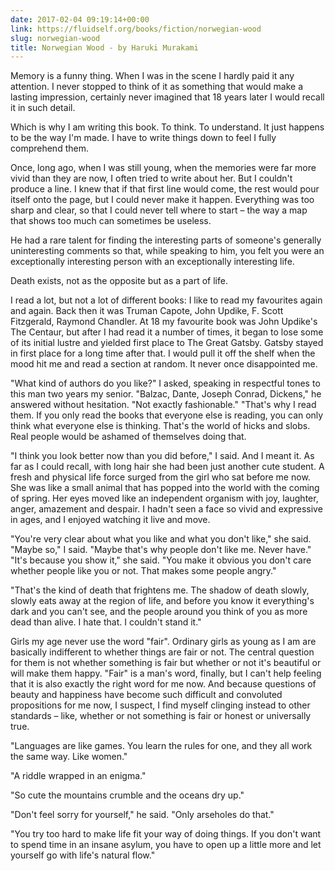 ```yaml
---
date: 2017-02-04 09:19:14+00:00
link: https://fluidself.org/books/fiction/norwegian-wood
slug: norwegian-wood
title: Norwegian Wood - by Haruki Murakami
---
```


Memory is a funny thing. When I was in the scene I hardly paid it any attention. I never stopped to think of it as something that would make a lasting impression, certainly never imagined that 18 years later I would recall it in such detail.

Which is why I am writing this book. To think. To understand. It just happens to be the way I'm made. I have to write things down to feel I fully comprehend them.

Once, long ago, when I was still young, when the memories were far more vivid than they are now, I often tried to write about her. But I couldn't produce a line. I knew that if that first line would come, the rest would pour itself onto the page, but I could never make it happen. Everything was too sharp and clear, so that I could never tell where to start – the way a map that shows too much can sometimes be useless.

He had a rare talent for finding the interesting parts of someone's generally uninteresting comments so that, while speaking to him, you felt you were an exceptionally interesting person with an exceptionally interesting life.

Death exists, not as the opposite but as a part of life.

I read a lot, but not a lot of different books: I like to read my favourites again and again. Back then it was Truman Capote, John Updike, F. Scott Fitzgerald, Raymond Chandler. At 18 my favourite book was John Updike's The Centaur, but after I had read it a number of times, it began to lose some of its initial lustre and yielded first place to The Great Gatsby. Gatsby stayed in first place for a long time after that. I would pull it off the shelf when the mood hit me and read a section at random. It never once disappointed me.

"What kind of authors do you like?" I asked, speaking in respectful tones to this man two years my senior. "Balzac, Dante, Joseph Conrad, Dickens," he answered without hesitation. "Not exactly fashionable." "That's why I read them. If you only read the books that everyone else is reading, you can only think what everyone else is thinking. That's the world of hicks and slobs. Real people would be ashamed of themselves doing that.

"I think you look better now than you did before," I said. And I meant it. As far as I could recall, with long hair she had been just another cute student. A fresh and physical life force surged from the girl who sat before me now. She was like a small animal that has popped into the world with the coming of spring. Her eyes moved like an independent organism with joy, laughter, anger, amazement and despair. I hadn't seen a face so vivid and expressive in ages, and I enjoyed watching it live and move.

"You're very clear about what you like and what you don't like," she said. "Maybe so," I said. "Maybe that's why people don't like me. Never have." "It's because you show it," she said. "You make it obvious you don't care whether people like you or not. That makes some people angry."

"That's the kind of death that frightens me. The shadow of death slowly, slowly eats away at the region of life, and before you know it everything's dark and you can't see, and the people around you think of you as more dead than alive. I hate that. I couldn't stand it."

Girls my age never use the word "fair". Ordinary girls as young as I am are basically indifferent to whether things are fair or not. The central question for them is not whether something is fair but whether or not it's beautiful or will make them happy. "Fair" is a man's word, finally, but I can't help feeling that it is also exactly the right word for me now. And because questions of beauty and happiness have become such difficult and convoluted propositions for me now, I suspect, I find myself clinging instead to other standards – like, whether or not something is fair or honest or universally true.

"Languages are like games. You learn the rules for one, and they all work the same way. Like women."

"A riddle wrapped in an enigma."

"So cute the mountains crumble and the oceans dry up."

"Don't feel sorry for yourself," he said. "Only arseholes do that."

"You try too hard to make life fit your way of doing things. If you don't want to spend time in an insane asylum, you have to open up a little more and let yourself go with life's natural flow."
